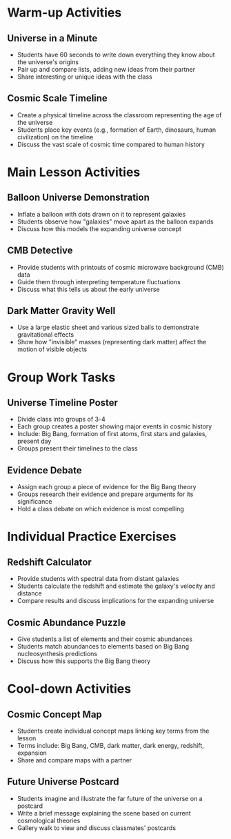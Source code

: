 # Warm-up Activities

## Universe in a Minute
- Students have 60 seconds to write down everything they know about the universe's origins
- Pair up and compare lists, adding new ideas from their partner
- Share interesting or unique ideas with the class

## Cosmic Scale Timeline
- Create a physical timeline across the classroom representing the age of the universe
- Students place key events (e.g., formation of Earth, dinosaurs, human civilization) on the timeline
- Discuss the vast scale of cosmic time compared to human history

# Main Lesson Activities

## Balloon Universe Demonstration
- Inflate a balloon with dots drawn on it to represent galaxies
- Students observe how "galaxies" move apart as the balloon expands
- Discuss how this models the expanding universe concept

## CMB Detective
- Provide students with printouts of cosmic microwave background (CMB) data
- Guide them through interpreting temperature fluctuations
- Discuss what this tells us about the early universe

## Dark Matter Gravity Well
- Use a large elastic sheet and various sized balls to demonstrate gravitational effects
- Show how "invisible" masses (representing dark matter) affect the motion of visible objects

# Group Work Tasks

## Universe Timeline Poster
- Divide class into groups of 3-4
- Each group creates a poster showing major events in cosmic history
- Include: Big Bang, formation of first atoms, first stars and galaxies, present day
- Groups present their timelines to the class

## Evidence Debate
- Assign each group a piece of evidence for the Big Bang theory
- Groups research their evidence and prepare arguments for its significance
- Hold a class debate on which evidence is most compelling

# Individual Practice Exercises

## Redshift Calculator
- Provide students with spectral data from distant galaxies
- Students calculate the redshift and estimate the galaxy's velocity and distance
- Compare results and discuss implications for the expanding universe

## Cosmic Abundance Puzzle
- Give students a list of elements and their cosmic abundances
- Students match abundances to elements based on Big Bang nucleosynthesis predictions
- Discuss how this supports the Big Bang theory

# Cool-down Activities

## Cosmic Concept Map
- Students create individual concept maps linking key terms from the lesson
- Terms include: Big Bang, CMB, dark matter, dark energy, redshift, expansion
- Share and compare maps with a partner

## Future Universe Postcard
- Students imagine and illustrate the far future of the universe on a postcard
- Write a brief message explaining the scene based on current cosmological theories
- Gallery walk to view and discuss classmates' postcards